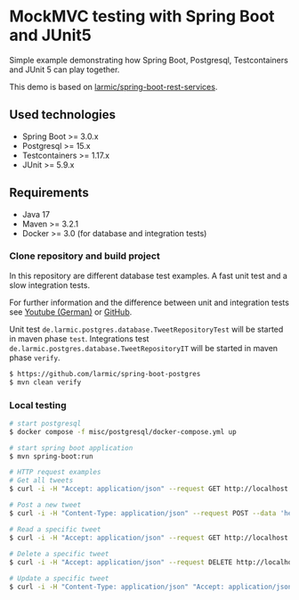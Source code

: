 # MockMVC testing with Spring Boot and JUnit5

Simple example demonstrating how Spring Boot, Postgresql, Testcontainers and JUnit 5 can play together.

This demo is based on [larmic/spring-boot-rest-services](https://github.com/larmic/spring-boot-rest-services).

## Used technologies

* Spring Boot >= 3.0.x
* Postgresql >= 15.x  
* Testcontainers >= 1.17.x
* JUnit >= 5.9.x

## Requirements

* Java 17
* Maven >= 3.2.1 
* Docker >= 3.0 (for database and integration tests)

### Clone repository and build project

In this repository are different database test examples. A fast unit test and a slow integration tests.

For further information and the difference between unit and integration tests 
see [Youtube (German)](https://youtu.be/_CGvdhRc9DE) or [GitHub](https://github.com/larmic/unit-testing-best-bad-practices).

Unit test ```de.larmic.postgres.database.TweetRepositoryTest``` will be started in maven phase ```test```.
Integrations test ```de.larmic.postgres.database.TweetRepositoryIT``` will be started in maven phase ```verify```.

```sh
$ https://github.com/larmic/spring-boot-postgres
$ mvn clean verify
```

### Local testing

```sh
# start postgresql
$ docker compose -f misc/postgresql/docker-compose.yml up

# start spring boot application
$ mvn spring-boot:run

# HTTP request examples
# Get all tweets
$ curl -i -H "Accept: application/json" --request GET http://localhost:8080/

# Post a new tweet
$ curl -i -H "Content-Type: application/json" --request POST --data 'hello, this is a tweet!' http://localhost:8080/

# Read a specific tweet     
$ curl -i -H "Accept: application/json" --request GET http://localhost:8080/{tweet-id}      
 
# Delete a specific tweet
$ curl -i -H "Accept: application/json" --request DELETE http://localhost:8080/{tweet-id}

# Update a specific tweet    
$ curl -i -H "Content-Type: application/json" "Accept: application/json" --request PUT --data 'hello, this is a changed tweet!' http://localhost:8080/{tweet-id}        
```
